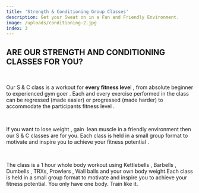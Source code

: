 ```yaml
---
title: 'Strength & Conditioning Group Classes'
description: Get your Sweat on in a Fun and Friendly Environment.
image: /uploads/conditioning-2.jpg
index: 3
---
```



## ARE OUR STRENGTH AND CONDITIONING CLASSES FOR YOU?

&nbsp;

Our S & C class is a workout for **every fitness leve**l , from absolute beginner to experienced gym goer . Each and every exercise performed in the class can be regressed (made easier) or progressed (made harder) to accommodate the participants fitness level .

&nbsp;

If you want to lose weight , gain &nbsp;lean muscle in a friendly environment then our S & C classes are for you. Each class is held in a small group format to motivate and inspire you to achieve your fitness potential .

&nbsp;

The class is a 1 hour whole body workout using Kettlebells , Barbells , Dumbells , TRXs, Prowlers , Wall balls and your own body weight.Each class is held in a small group format to motivate and inspire you to achieve your fitness potential. You only have one body. Train like it.